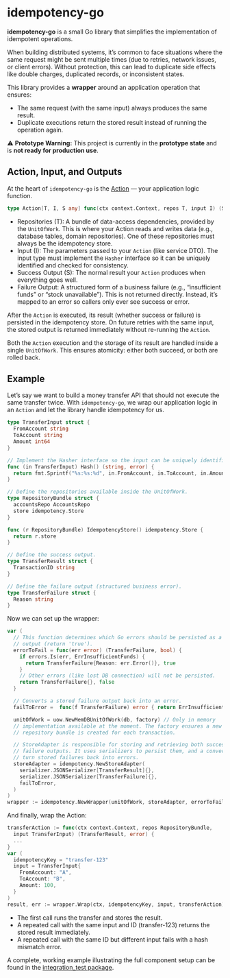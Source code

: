 # idempotency-go

**idempotency-go** is a small Go library that simplifies the implementation of
idempotent operations.

When building distributed systems, it’s common to face situations where the
same request might be sent multiple times (due to retries, network issues, or
client errors). Without protection, this can lead to duplicate side effects
like double charges, duplicated records, or inconsistent states.

This library provides a **wrapper** around an application operation that
ensures:

- The same request (with the same input) always produces the same result.
- Duplicate executions return the stored result instead of running the
  operation again.

⚠️ **Prototype Warning:** This project is currently in the **prototype state**
and is **not ready for production use**.

## Action, Input, and Outputs

At the heart of `idempotency-go` is the [Action](https://github.com/ymz-ncnk/idempotency-go/blob/main/action.go)
— your application logic function.

```go
type Action[T, I, S any] func(ctx context.Context, repos T, input I) (S, error)
```

- Repositories (T): A bundle of data-access dependencies, provided by the
  `UnitOfWork`. This is where your Action reads and writes data (e.g., database
  tables, domain repositories). One of these repositories must always be the
  idempotency store.
- Input (I): The parameters passed to your `Action` (like service DTO). The
  input type must implement the `Hasher` interface so it can be uniquely
  identified and checked for consistency.
- Success Output (S): The normal result your `Action` produces when everything
  goes well.
- Failure Output: A structured form of a business failure (e.g., “insufficient
  funds” or “stock unavailable”). This is not returned directly. Instead, it’s
  mapped to an error so callers only ever see success or error.

After the `Action` is executed, its result (whether success or failure) is
persisted in the idempotency store. On future retries with the same input, the
stored output is returned immediately without re-running the `Action`.

Both the `Action` execution and the storage of its result are handled inside a
single `UnitOfWork`. This ensures atomicity: either both succeed, or both are
rolled back.

## Example

Let’s say we want to build a money transfer API that should not execute the
same transfer twice. With `idempotency-go`, we wrap our application logic in an
`Action` and let the library handle idempotency for us.

```go
type TransferInput struct { 
  FromAccount string 
  ToAccount string 
  Amount int64 
}

// Implement the Hasher interface so the input can be uniquely identified.
func (in TransferInput) Hash() (string, error) {
  return fmt.Sprintf("%s:%s:%d", in.FromAccount, in.ToAccount, in.Amount), nil 
}

// Define the repositories available inside the UnitOfWork.
type RepositoryBundle struct {
  accountsRepo AccountsRepo 
  store idempotency.Store 
}

func (r RepositoryBundle) IdempotencyStore() idempotency.Store { 
  return r.store 
}

// Define the success output. 
type TransferResult struct { 
  TransactionID string 
}

// Define the failure output (structured business error). 
type TransferFailure struct { 
  Reason string 
}
```

Now we can set up the wrapper:

```go
var (
  // This function determines which Go errors should be persisted as a failure
  // output (return 'true').
  errorToFail = func(err error) (TransferFailure, bool) { 
    if errors.Is(err, ErrInsufficientFunds) { 
      return TransferFailure{Reason: err.Error()}, true 
    }
    // Other errors (like lost DB connection) will not be persisted.
    return TransferFailure{}, false 
  }

  // Converts a stored failure output back into an error.
  failToError =  func(f TransferFailure) error { return ErrInsufficientFunds }

  unitOfWork = uow.NewMemDBUnitOfWork(db, factory) // Only in memory
  // implementation available at the moment. The factory ensures a new
  // repository bundle is created for each transaction.

  // StoreAdapter is responsible for storing and retrieving both success and
  // failure outputs. It uses serializers to persist them, and a converter to
  // turn stored failures back into errors.
  storeAdapter = idempotency.NewStoreAdapter(
    serializer.JSONSerializer[TransferResult]{},
    serializer.JSONSerializer[TransferFailure]{}, 
    failToError,
  )
)
wrapper := idempotency.NewWrapper(unitOfWork, storeAdapter, errorToFail)
```

And finally, wrap the Action:

```go
transferAction := func(ctx context.Context, repos RepositoryBundle, 
  input TransferInput) (TransferResult, error) { 
  ...
}
var (
  idempotencyKey = "transfer-123"
  input = TransferInput{ 
    FromAccount: "A", 
    ToAccount: "B", 
    Amount: 100, 
  }
)
result, err := wrapper.Wrap(ctx, idempotencyKey, input, transferAction)
```

- The first call runs the transfer and stores the result.
- A repeated call with the same input and ID (transfer-123) returns the stored
  result immediately.
- A repeated call with the same ID but different input fails with a hash
  mismatch error.

A complete, working example illustrating the full component setup can be found
in the [integration_test package](https://github.com/ymz-ncnk/idempotency-go/tree/main/integration_test).
